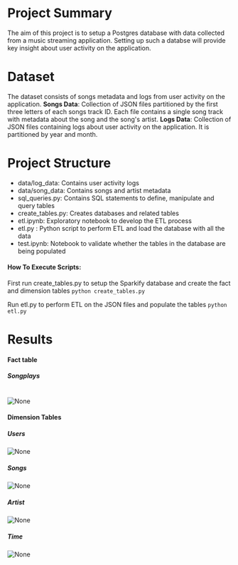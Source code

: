# Project Summary
The aim of this project is to setup a Postgres database with data collected from a music streaming application. Setting up such a databse will provide key insight about user activity on the application.

# Dataset
The dataset consists of songs metadata and logs from user activity on the application.
**Songs Data**: Collection of JSON files partitioned by the first three letters of each songs track ID. Each file contains a single song track with metadata about the song and the song's artist.
**Logs Data**: Collection of JSON files containing logs about user activity on the application. It is partitioned by year and month.

# Project Structure
* data/log_data: Contains user activity logs
* data/song_data: Contains songs and artist metadata
* sql_queries.py: Contains SQL statements to define, manipulate and query tables 
* create_tables.py: Creates databases and related tables
* etl.ipynb: Exploratory notebook to develop the ETL process
* etl.py : Python script to perform ETL and load the database with all the data
* test.ipynb: Notebook to validate whether the tables in the database are being populated 

#### How To Execute Scripts:

First run create_tables.py to setup the Sparkify database and create the fact and dimension tables
`python create_tables.py`

Run etl.py to perform ETL on the JSON files and populate the tables
`python etl.py`


# Results
#### Fact table
##### Songplays
#
![None](https://r766469c826263xjupyterllyjhwqkl.udacity-student-workspaces.com/files/Assets/FactTable.jpg)

#### Dimension Tables
##### Users

![None](https://r766469c826263xjupyterllyjhwqkl.udacity-student-workspaces.com/files/Assets/Dim_User.jpg?)

##### Songs

![None](https://r766469c826263xjupyterllyjhwqkl.udacity-student-workspaces.com/files/Assets/Dim_Songs.jpg?)

##### Artist

![None](https://r766469c826263xjupyterllyjhwqkl.udacity-student-workspaces.com/files/Assets/Dim_Artist.jpg?_xsrf=2%7C9594220f%7C6dd7c7aad189c36d823e417137068b06%7C1588709479)

##### Time

![None](https://r766469c826263xjupyterllyjhwqkl.udacity-student-workspaces.com/files/Assets/Dim_Time.jpg?_xsrf=2%7C9594220f%7C6dd7c7aad189c36d823e417137068b06%7C1588709479)



